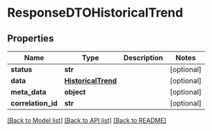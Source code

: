 # ResponseDTOHistoricalTrend

## Properties
Name | Type | Description | Notes
------------ | ------------- | ------------- | -------------
**status** | **str** |  | [optional] 
**data** | [**HistoricalTrend**](HistoricalTrend.md) |  | [optional] 
**meta_data** | **object** |  | [optional] 
**correlation_id** | **str** |  | [optional] 

[[Back to Model list]](../README.md#documentation-for-models) [[Back to API list]](../README.md#documentation-for-api-endpoints) [[Back to README]](../README.md)

